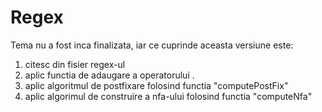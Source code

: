# Regex
Tema nu a fost inca finalizata, iar ce cuprinde aceasta versiune este:
1. citesc din fisier regex-ul
2. aplic functia de adaugare a operatorului .
3. aplic algoritmul de postfixare folosind functia "computePostFix"
4. aplic algorimul de construire a nfa-ului folosind functia "computeNfa"
